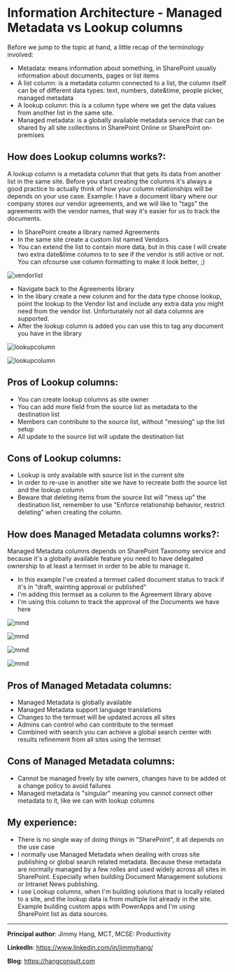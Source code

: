 # Information Architecture - Managed Metadata vs Lookup columns

Before we jump to the topic at hand, a little recap of the terminology involved:

* Metadata: means information about something, in SharePoint usually information about documents, pages or list items
* A list column: is a metadata column connected to a list, the column itself can be of different data types: text, numbers, date&time, people picker, managed metadata
* A lookup column: this is a column type where we get the data values from another list in the same site. 
* Managed metadata: is a globally available metadata service that can be shared by all site collections in SharePoint Online or SharePoint on-premises 

## How does Lookup columns works?:  

A lookup column is a metadata column that that gets its data from another list in the same site. Before you start creating the columns it's always a good practice to actually think of how your column relationships will be depends on your use case.
Example: I have a document libary where our company stores our vendor agreements, and we will like to "tags" the agreements with the vendor names, that way it's easier for us to track the documents.

* In SharePoint create a library named Agreements
* In the same site create a custom list named Vendors
* You can extend the list to contain more data, but in this case I will create two extra date&time columns to to see if the vendor is still active or not. You can ofcourse use column formatting to make it look better, ;)

![vendorlist](../../images/information-architecture-managed-metadata-vs-lookup-column/vendor01.png)


* Navigate back to the Agreements library
* In the libary create a new colunm and for the data type choose lookup, point the lookup to the Vendor list and include any extra data you might need from the vendor list. Unfortunately not all data columns are supported.
* After the lookup column is added you can use this to tag any document you have in the library

![lookupcolumn](../../images/information-architecture-managed-metadata-vs-lookup-column/lookup01.png)

![lookupcolumn](../../images/information-architecture-managed-metadata-vs-lookup-column/lookup02.png)


## Pros of Lookup columns:
* You can create lookup columns as site owner
* You can add more field from the source list as metadata to the destination list
* Members can contribute to the source list, without "messing" up the list setup
* All update to the source list will update the destination list

## Cons of Lookup columns:
* Lookup is only available with source list in the current site
* In order to re-use in another site we have to recreate both the source list and the lookup column
* Beware that deleting items from the source list will "mess up" the destination list, remember to use "Enforce relationship behavior, restrict deleting" when creating the column. 


## How does Managed Metadata columns works?:

Managed Metadata columns depends on SharePoint Taxonomy service and because it's a globally available feature you need to have delegated ownership to at least a termset in order to be able to manage it.

* In this example I've created a termset called document status to track if it's in "draft, wainting approval or published"
* I'm adding this termset as a column to the Agreement library above
* I'm using this column to track the approval of the Documents we have here


![mmd](../../images/information-architecture-managed-metadata-vs-lookup-column/mmd01.png)

![mmd](../../images/information-architecture-managed-metadata-vs-lookup-column/mmd02.png)

![mmd](../../images/information-architecture-managed-metadata-vs-lookup-column/mmd03.png)

![mmd](../../images/information-architecture-managed-metadata-vs-lookup-column/mmd04.png)


## Pros of Managed Metadata columns:
* Managed Metadata is globally available
* Managed Metadata support language translations 
* Changes to the termset will be updated across all sites
* Admins can control who can contribute to the termset
* Combined with search you can achieve a global search center with results refinement from all sites using the termset 

## Cons of Managed Metadata columns:
* Cannot be managed freely by site owners, changes have to be added ot a change policy to avoid failures
* Managed metadata is "singular" meaning you cannot connect other metadata to it, like we can with lookup columns



## My experience:

* There is no single way of doing things in "SharePoint", it all depends on the use case
* I normally use Managed Metadata when dealing with cross site publishing or global search related metadata. Because these metadata are normally managed by a few rolles and used widely across all sites in SharePoint. Especially when building Document Management solutions or Intranet News publishing.
* I use Lookup columns, when I'm building solutions that is locally related to a site, and the lookup data is from multiple list already in the site. Example building custom apps with PowerApps and I'm using SharePoint list as data sources.  




---



**Principal author**: Jimmy Hang, MCT, MCSE: Productivity 

**LinkedIn**: https://www.linkedin.com/in/jimmyhang/

**Blog**: https://hangconsult.com

